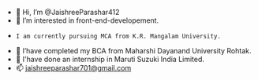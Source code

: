- 👋 Hi, I’m @JaishreeParashar412
- 👀 I’m interested in front-end-developement.
-     I am currently pursuing MCA from K.R. Mangalam University. 
- 🌱 I’have completed my BCA from Maharshi Dayanand University Rohtak.
- 💞️ I'have done an internship in Maruti Suzuki India Limited.
- 📫 jaishreeparashar701@gmail.com

<!---
JaishreeParashar412/JaishreeParashar412 is a ✨ special ✨ repository because its `README.md` (this file) appears on your GitHub profile.
You can click the Preview link to take a look at your changes.
--->
